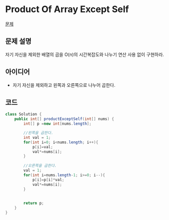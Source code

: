 # Product Of Array Except Self

[문제](https://leetcode.com/problems/product-of-array-except-self/)

## 문제 설명
자기 자신을 제외한 배열의 곱을 O(n)의 시간복잡도와 나누기 연산 사용 없이 구현하라.

## 아이디어
- 자기 자신을 제외하고 왼쪽과 오른쪽으로 나누어 곱한다.


## 코드
```java
class Solution {
    public int[] productExceptSelf(int[] nums) {
        int[] p =new int[nums.length];

        //왼쪽을 곱한다.
        int val = 1; 
        for(int i=0; i<nums.length; i++){
            p[i]=val;
            val*=nums[i];
        }
        
        //오른쪽을 곱한다.
        val = 1;
        for(int i=nums.length-1; i>=0; i--){
            p[i]=p[i]*val;
            val*=nums[i];
        }
        
        
        return p;
    }
}
```



